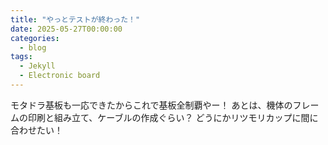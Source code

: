 ```yaml
---
title: "やっとテストが終わった！"
date: 2025-05-27T00:00:00
categories:
  - blog
tags:
  - Jekyll
  - Electronic board
---
```


モタドラ基板も一応できたからこれで基板全制覇やー！
あとは、機体のフレームの印刷と組み立て、ケーブルの作成ぐらい？
どうにかリツモリカップに間に合わせたい！
